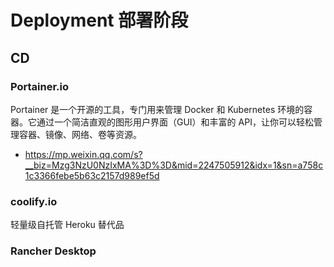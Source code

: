 # Deployment 部署阶段

## CD

### Portainer.io

Portainer 是一个开源的工具，专门用来管理 Docker 和 Kubernetes 环境的容器。它通过一个简洁直观的图形用户界面（GUI）和丰富的 API，让你可以轻松管理容器、镜像、网络、卷等资源。

- https://mp.weixin.qq.com/s?__biz=Mzg3NzU0NzIxMA%3D%3D&mid=2247505912&idx=1&sn=a758c1c3366febe5b63c2157d989ef5d

### coolify.io

轻量级自托管 Heroku 替代品

### Rancher Desktop

